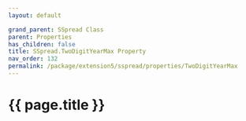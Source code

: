 ```yaml
---
layout: default

grand_parent: SSpread Class
parent: Properties
has_children: false
title: SSpread.TwoDigitYearMax Property
nav_order: 132
permalink: /package/extension5/sspread/properties/TwoDigitYearMax
---
```

# {{ page.title }}